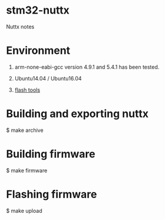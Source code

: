 # stm32-nuttx
Nuttx notes

# Environment
  1. arm-none-eabi-gcc version 4.9.1 and 5.4.1 has been tested.

  2. Ubuntu14.04 / Ubuntu16.04

  3. [flash tools](https://github.com/texane/stlink)

# Building and exporting nuttx
$ make archive

# Building firmware
$ make firmware

# Flashing firmware
$ make upload
